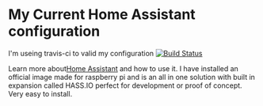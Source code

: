 # My Current Home Assistant configuration

I'm useing travis-ci to valid my configuration [![Build Status](https://travis-ci.org/mikewebb70/Home-AssistantConfig.svg?branch=master)](https://travis-ci.org/mikewebb70/Home-AssistantConfig)

Learn more about[Home Assistant](https://home-assistant.io/) and how to use it. I have installed an official image made for raspberry pi and is an all in one solution with built in expansion called HASS.IO perfect for development or proof of concept.  Very easy to install.
